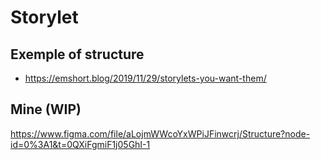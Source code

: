 
# Storylet 


## Exemple of structure
* https://emshort.blog/2019/11/29/storylets-you-want-them/ 

## Mine (WIP)
https://www.figma.com/file/aLojmWWcoYxWPiJFinwcrj/Structure?node-id=0%3A1&t=0QXiFgmiF1j05GhI-1 


